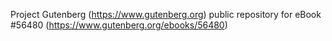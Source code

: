 Project Gutenberg (https://www.gutenberg.org) public repository for
eBook #56480 (https://www.gutenberg.org/ebooks/56480)
